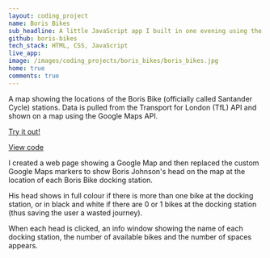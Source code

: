 ```yaml
---
layout: coding_project
name: Boris Bikes
sub_headline: A little JavaScript app I built in one evening using the TfL and Google Maps APIs.
github: boris-bikes
tech_stack: HTML, CSS, JavaScript
live_app:
image: /images/coding_projects/boris_bikes/boris_bikes.jpg
home: true
comments: true
---
```


A map showing the locations of the Boris Bike (officially called Santander Cycle) stations. Data is pulled from the Transport for London (TfL) API and shown on a map using the Google Maps API.

[Try it out!](http://suze.dev/boris_bikes)

[View code](https://github.com/SuzeShardlow/boris_bikes)

I created a web page showing a Google Map and then replaced the custom Google Maps markers to show Boris Johnson's head on the map at the location of each Boris Bike docking station.

His head shows in full colour if there is more than one bike at the docking station, or in black and white if there are 0 or 1 bikes at the docking station (thus saving the user a wasted journey).

When each head is clicked, an info window showing the name of each docking station, the number of available bikes and the number of spaces appears.
